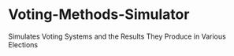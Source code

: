 # Voting-Methods-Simulator
Simulates Voting Systems and the Results They Produce in Various Elections
